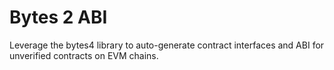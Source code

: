 # Bytes 2 ABI

Leverage the bytes4 library to auto-generate contract interfaces and ABI for unverified contracts on EVM chains.
